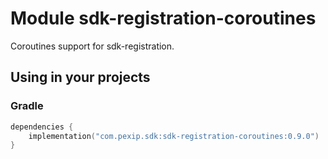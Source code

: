 # Module sdk-registration-coroutines

Coroutines support for sdk-registration.

## Using in your projects

### Gradle

```kotlin
dependencies {
    implementation("com.pexip.sdk:sdk-registration-coroutines:0.9.0")
}
```
